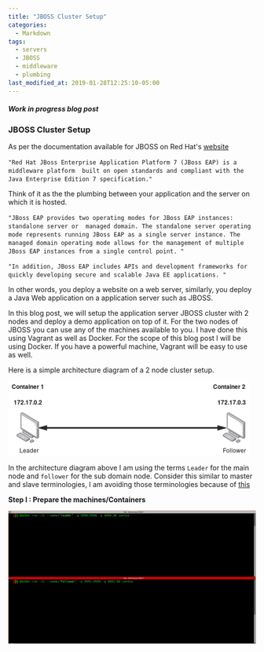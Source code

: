 ```yaml
---
title: "JBOSS Cluster Setup"
categories:
  - Markdown
tags:
  - servers
  - JBOSS
  - middleware
  - plumbing
last_modified_at: 2019-01-28T12:25:10-05:00
---
```


##### Work in progress blog post


### JBOSS Cluster Setup

As per the documentation available for JBOSS on Red Hat's [website](https://access.redhat.com/documentation/en-us/red_hat_jboss_enterprise_application_platform/7.0/html/getting_started_guide/introduction)

`"Red Hat JBoss Enterprise Application Platform 7 (JBoss EAP) is a middleware platform 
built on open standards and compliant with the Java Enterprise Edition 7 specification."`

Think of it as the the plumbing between your application and the server on which it is hosted.

`"JBoss EAP provides two operating modes for JBoss EAP instances: standalone server or 
managed domain. The standalone server operating mode represents running JBoss EAP as a
single server instance. The managed domain operating mode allows for the management of
multiple JBoss EAP instances from a single control point. "`

`"In addition, JBoss EAP includes APIs and development frameworks for quickly
developing secure and scalable Java EE applications. "`

In other words, you deploy a website on a web server, similarly, you deploy a Java Web application
on a application server such as JBOSS.

In this blog post, we will setup the application server JBOSS cluster with 2 nodes and deploy a demo application on top of it.
For the two nodes of JBOSS you can use any of the machines available to you. I have done this using Vagrant as well as Docker.
For the scope of this blog post I will be using Docker. If you have a powerful machine, Vagrant will be easy to use as well.

Here is a simple architecture diagram of a 2 node cluster setup.

<img src="/assets/images/jboss-cluster-architecture.png" alt="JBOSS cluster architecture"/>

In the architecture diagram above I am using the terms `Leader` for the main node and `follower` for the sub domain node.
Consider this similar to master and slave terminologies, I am avoiding those terminologies because of [this](https://bugs.python.org/issue34605)

**Step I : Prepare the machines/Containers**


<img src="/assets/images/step-1-docker-containers-init.png" alt="Setting up containers"/>
